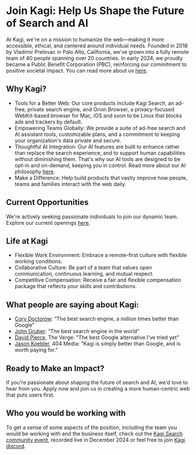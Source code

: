 # Join Kagi: Help Us Shape the Future of Search and AI

At Kagi, we're on a mission to humanize the web—making it more accessible, ethical, and centered around individual needs. Founded in 2018 by Vladimir Prelovac in Palo Alto, California, we've grown into a fully remote team of 40 people spanning over 20 countries. In early 2024, we proudly became a Public Benefit Corporation (PBC), reinforcing our commitment to positive societal impact. You can read more about us [here](https://help.kagi.com/kagi/company).




## Why Kagi?
- Tools for a Better Web: Our core products include Kagi Search, an ad-free, private search engine, and Orion Browser, a privacy-focused WebKit-based browser for Mac, iOS and soon to be Linux that blocks ads and trackers by default.
- Empowering Teams Globally: We provide a suite of ad-free search and AI assistant tools, customizable plans, and a commitment to keeping your organization's data private and secure.
- Thoughtful AI Integration: Our AI features are built to enhance rather than replace the search experience, and to support human capabilities without diminishing them. That's why our AI tools are designed to be opt-in and on-demand, keeping you in control. Read more about our AI philosophy [here](https://help.kagi.com/kagi/why-kagi/ai-philosophy.html). 
- Make a Difference: Help build products that vastly improve how people, teams and families interact with the web daily.  


## Current Opportunities
We're actively seeking passionate individuals to join our dynamic team. Explore our current openings [here](https://kagi.peopleforce.io/careers).

## Life at Kagi
- Flexible Work Environment: Embrace a remote-first culture with flexible working conditions.
- Collaborative Culture: Be part of a team that values open communication, continuous learning, and mutual respect.
- Competitive Compensation: Receive a fair and flexible compensation package that reflects your skills and contributions.


## What people are saying about Kagi:
- [Cory Doctorow](https://doctorow.medium.com/https-pluralistic-net-2024-04-04-teach-me-how-to-shruggie-kagi-caaa88c221f2):
“The best search engine, a million times better than Google” 
- [John Gruber](https://daringfireball.net/linked/2025/01/09/microsofts-recent-history-of-dirty-tricks-with-edge): 
“The best search engine in the world”
- [David Pierce](https://www.theverge.com/23896415/kagi-search-google-meta-quest-3-chatgpt-macos-sonoma-installer-newsletter), The Verge:
"The best Google alternative I’ve tried yet"
- [Jason Koebler](https://www.404media.co/friendship-ended-with-google-now-kagi-is-my-best-friend/), 404 Media:
“Kagi is simply better than Google, and is worth paying for.”

## Ready to Make an Impact?
If you're passionate about shaping the future of search and AI, we'd love to hear from you. Apply now and join us in creating a more human-centric web that puts users first.

## Who you would be working with

To get a sense of some aspects of the position, including the team you would be working with and the business itself, check out the [Kagi Search community event](https://www.youtube.com/watch?v=-BQzZkkpLQ4), recorded live in December 2024 or feel free to join [Kagi discord](https://kagi.com/discord).
